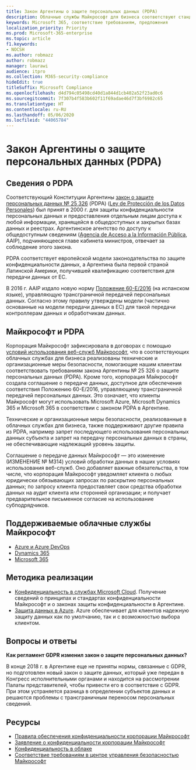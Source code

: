```yaml
---
title: Закон Аргентины о защите персональных данных (PDPA)
description: Облачные службы Майкрософт для бизнеса соответствуют стандартам PDPA для защиты конфиденциальности персональных данных.
keywords: Microsoft 365, соответствие требованиям, предложения
localization_priority: Priority
ms.prod: Microsoft-365-enterprise
ms.topic: article
f1.keywords:
- NOCSH
ms.author: robmazz
author: robmazz
manager: laurawi
audience: itpro
ms.collection: M365-security-compliance
hideEdit: true
titleSuffix: Microsoft Compliance
ms.openlocfilehash: d4d794c05498cd40d1a844d1cb402a52f23ad0c6
ms.sourcegitcommit: 7f307b4f583b602f11f69adae46d7f3bf6982c65
ms.translationtype: HT
ms.contentlocale: ru-RU
ms.lasthandoff: 05/06/2020
ms.locfileid: "44065784"
---
```

# <a name="personal-data-protection-act-pdpa-argentina"></a>Закон Аргентины о защите персональных данных (PDPA)

## <a name="about-the-pdpa"></a>Сведения о PDPA

Соответствующий Конституции Аргентины [закон о защите персональных данных № 25 326](http://www.jus.gob.ar/media/3201023/personal_data_protection_act25326.pdf) (PDPA) ([Ley de Protección de los Datos Personales](http://servicios.infoleg.gob.ar/infolegInternet/anexos/60000-64999/64790/norma.htm)) был принят в 2000 г. для защиты конфиденциальности персональных данных и предоставления отдельным лицам доступа к любой информации, хранящейся в общедоступных и закрытых базах данных и реестрах. Аргентинское агентство по доступу к общедоступным сведениям ([Agencia de Acceso a la Información Pública](https://www.argentina.gob.ar/aaip), AAIP), подчиняющееся главе кабинета министров, отвечает за соблюдение этого закона.

PDPA соответствует европейской модели законодательства по защите конфиденциальности данных, а Аргентина была первой страной Латинской Америки, получившей квалификацию соответствия для передачи данных от ЕС.

В 2016 г. AAIP издало новую норму [Положение 60-E/2016](http://servicios.infoleg.gob.ar/infolegInternet/anexos/265000-269999/267922/norma.htm) (на испанском языке), управляющую трансграничной передачей персональных данных. Согласно этому правилу утверждены модели (частично основанные на модели передачи данных в ЕС) для такой передачи контроллерам данных и обработчикам данных.

## <a name="microsoft-and-the-pdpa"></a>Майкрософт и PDPA

Корпорация Майкрософт зафиксировала в договорах с помощью [условий использования веб-служб Майкрософт](https://www.microsoftvolumelicensing.com/DocumentSearch.aspx?Mode=3&DocumentTypeId=31), что в соответствующих облачных службах для бизнеса реализованы технические и организационные меры безопасности, помогающие нашим клиентам соответствовать требованиям закона Аргентины № 25 326 о защите персональных данных (PDPA). Кроме того, корпорация Майкрософт создала соглашение о передаче данных, доступное для обеспечения соответствия Положению 60-E/2016, управляющему трансграничной передачей персональных данных. Это означает, что клиенты Майкрософт могут использовать Microsoft Azure, Microsoft Dynamics 365 и Microsoft 365 в соответствии с законом PDPA в Аргентине.

Технические и организационные меры безопасности, реализованные в облачных службах для бизнеса, также поддерживают другие правила из PDPA, например запрет последующего использования персональных данных субъекта и запрет на передачу персональных данных в страны, не обеспечивающие надлежащий уровень защиты.

Соглашение о передаче данных Майкрософт — это изменение (ИЗМЕНЕНИЕ № M314) условий обработки данных в наших условиях использования веб-служб. Оно добавляет важные обязательства, в том числе, что корпорация Майкрософт уведомляет клиента о любых юридически обязывающих запросах по раскрытию персональных данных; по запросу клиента предоставляет свои средства обработки данных на аудит клиента или сторонней организации; и получает предварительное письменное согласие на использование субподрядчиков.

## <a name="microsoft-in-scope-cloud-services"></a>Поддерживаемые облачные службы Майкрософт

- [Azure и Azure DevOps](https://gallery.technet.microsoft.com/Overview-of-Azure-c1be3942)
- [Dynamics 365](https://download.microsoft.com/download/E/1/9/E1977163-7A86-4812-AC18-C03ADC958AAF/Microsoft_Dynamics_365_Cloud_Service_Compliance_Datasheet.pdf)
- [Microsoft 365](https://servicetrust.microsoft.com/ViewPage/TrustDocuments?command=Download&downloadType=Document&downloadId=9f756cce-b15d-45a9-94d7-6a583dee4401&docTab=6d000410-c9e9-11e7-9a91-892aae8839ad_Compliance_Guides)

## <a name="how-to-implement"></a>Методика реализации

- [Конфиденциальность в службах Microsoft Cloud](https://www.microsoft.com/download/details.aspx?id=55710). Получение сведений о принципах и стандартах конфиденциальности Майкрософт и о законах защиты конфиденциальности в Аргентине.  
- [Защита данных в Azure](https://docs.microsoft.com/azure/security/azure-protection-of-customer-data). Azure обеспечивает для клиентов надежную защиту данных как по умолчанию, так и с возможностью выбора клиентом.

## <a name="frequently-asked-questions"></a>Вопросы и ответы

**Как регламент GDPR изменил закон о защите персональных данных?**

В конце 2018 г. в Аргентине еще не приняты нормы, связанные с GDPR, но подготовлен новый закон о защите данных, который уже передан в Конгресс исполнительными органами и находится на рассмотрении Палаты представителей, чтобы привести его в соответствие с GDPR. При этом устраняется разница в определении субъектов данных и решаются проблемы с трансграничным переносом персональных сведений.

## <a name="resources"></a>Ресурсы

- [Правила обеспечения конфиденциальности корпорации Майкрософт](https://privacy.microsoft.com)
- [Заявление о конфиденциальности корпорации Майкрософт](https://privacy.microsoft.com/privacystatement)
- [Конфиденциальность в облаке](https://download.microsoft.com/download/0/9/D/09DE47F6-F9E5-4C14-B9E8-E8119A130ACC/Privacy_considerations_in_the_cloud.pdf)
- [Соответствие требованиям в центре управления безопасностью Майкрософт](https://www.microsoft.com/trust-center/compliance/compliance-overview)
